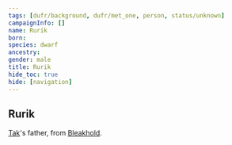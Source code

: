```yaml
---
tags: [dufr/background, dufr/met_one, person, status/unknown]
campaignInfo: []
name: Rurik
born:
species: dwarf
ancestry:
gender: male
title: Rurik
hide_toc: true
hide: [navigation]
---
```

## Rurik

[Tak](<./tak.md>)'s father, from [Bleakhold](<../../cosmology/multiverse/echo-realms/shadowfell/bleakhold.md>).
